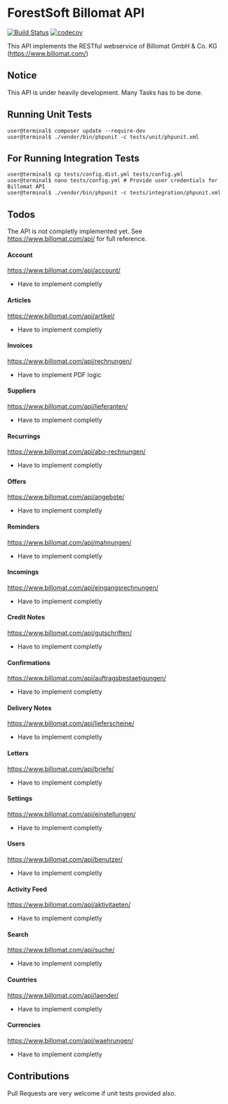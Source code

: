 # ForestSoft Billomat API

[![Build Status](https://travis-ci.org/Forestsoft-de/billomat-php.svg?branch=master)](https://travis-ci.org/Forestsoft-de/billomat-php)
[![codecov](https://codecov.io/gh/Forestsoft-de/billomat-php/branch/master/graph/badge.svg)](https://codecov.io/gh/Forestsoft-de/billomat-php)

This API implements the RESTful webservice of Billomat GmbH & Co. KG (https://www.billomat.com/)

## Notice
This API is under heavily development. Many Tasks has to be done.

## Running Unit Tests

```
user@terminal$ composer update --require-dev
user@terminal$ ./vendor/bin/phpunit -c tests/unit/phpunit.xml
```

## For Running Integration Tests

```
user@terminal$ cp tests/config.dist.yml tests/config.yml
user@terminal$ nano tests/config.yml # Provide user credentials for Billomat API
user@terminal$ ./vendor/bin/phpunit -c tests/integration/phpunit.xml
```

## Todos

The API is not completly implemented yet. See  https://www.billomat.com/api/ for full reference.

#### Account
https://www.billomat.com/api/account/
* Have to implement completly

#### Articles
https://www.billomat.com/api/artikel/
* Have to implement completly

#### Invoices
https://www.billomat.com/api/rechnungen/
* Have to implement PDF logic

#### Suppliers
https://www.billomat.com/api/lieferanten/
* Have to implement completly

#### Recurrings
https://www.billomat.com/api/abo-rechnungen/
* Have to implement completly

#### Offers
https://www.billomat.com/api/angebote/
* Have to implement completly

#### Reminders
https://www.billomat.com/api/mahnungen/
* Have to implement completly

#### Incomings
https://www.billomat.com/api/eingangsrechnungen/
* Have to implement completly

#### Credit Notes
https://www.billomat.com/api/gutschriften/
* Have to implement completly

#### Confirmations
https://www.billomat.com/api/auftragsbestaetigungen/
* Have to implement completly

#### Delivery Notes
https://www.billomat.com/api/lieferscheine/
* Have to implement completly

#### Letters
https://www.billomat.com/api/briefe/
* Have to implement completly

#### Settings
https://www.billomat.com/api/einstellungen/
* Have to implement completly

#### Users
https://www.billomat.com/api/benutzer/
* Have to implement completly

#### Activity Feed
https://www.billomat.com/api/aktivitaeten/
* Have to implement completly

#### Search
https://www.billomat.com/api/suche/
* Have to implement completly

#### Countries
https://www.billomat.com/api/laender/
* Have to implement completly

#### Currencies
https://www.billomat.com/api/waehrungen/
* Have to implement completly

## Contributions
Pull Requests are very welcome if unit tests provided also.
